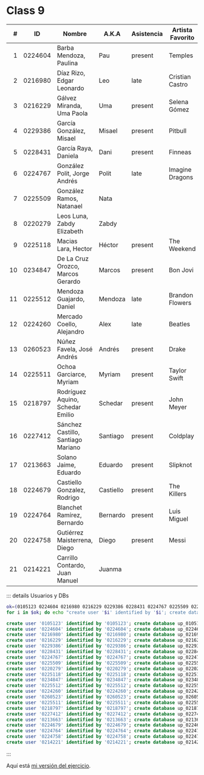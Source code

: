 Class 9
=======

|  # | ID      | Nombre                             | A.K.A     | Asistencia | Artista Favorito |
|---:|---------|------------------------------------|-----------|------------|------------------|
|  1 | 0224604 | Barba Mendoza, Paulina             | Pau       | present    | Temples          |
|  2 | 0216980 | Díaz Rizo, Edgar Leonardo          | Leo       | late       | Cristian Castro  |
|  3 | 0216229 | Gálvez Miranda, Uma Paola          | Uma       | present    | Selena Gómez     |
|  4 | 0229386 | García González, Misael            | Misael    | present    | Pitbull          |
|  5 | 0228431 | García Raya, Daniela               | Dani      | present    | Finneas          |
|  6 | 0224767 | González Polit, Jorge Andrés       | Polit     | late       | Imagine Dragons  |
|  7 | 0225509 | González Ramos, Natanael           | Nata      |            |                  |
|  8 | 0220279 | Leos Luna, Zabdy Elizabeth         | Zabdy     |            |                  |
|  9 | 0225118 | Macias Lara, Hector                | Héctor    | present    | The Weekend      |
| 10 | 0234847 | De La Cruz Orozco, Marcos Gerardo  | Marcos    | present    | Bon Jovi         |
| 11 | 0225512 | Mendoza Guajardo, Daniel           | Mendoza   | late       | Brandon Flowers  |
| 12 | 0224260 | Mercado Coello, Alejandro          | Alex      | late       | Beatles          |
| 13 | 0260523 | Núñez Favela, José Andrés          | Andrés    | present    | Drake            |
| 14 | 0225511 | Ochoa Garciarce, Myriam            | Myriam    | present    | Taylor Swift     |
| 15 | 0218797 | Rodríguez Aquino, Schedar Emilio   | Schedar   | present    | John Meyer       |
| 16 | 0227412 | Sánchez Castillo, Santiago Mariano | Santiago  | present    | Coldplay         |
| 17 | 0213663 | Solano Jaime, Eduardo              | Eduardo   | present    | Slipknot         |
| 18 | 0224679 | Castiello Gonzalez, Rodrigo        | Castiello | present    | The Killers      |
| 19 | 0224764 | Blanchet Ramírez, Bernardo         | Bernardo  | present    | Luis Miguel      |
| 20 | 0224758 | Gutiérrez Maisterrena, Diego       | Diego     | present    | Messi            |
| 21 | 0214221 | Carrillo Contardo, Juan Manuel     | Juanma    |            |                  |

::: details Usuarios y DBs
```bash
ok=(0105123 0224604 0216980 0216229 0229386 0228431 0224767 0225509 0220279 0225118 0234847 0225512 0224260 0260523 0225511 0218797 0227412 0213663 0224679 0224764 0224758 0214221)
for i in $ok; do echo "create user '$i' identified by '$i'; create database up_$i; grant all on up_$i.* to '$i'@'%';"; done
```

```sql
create user '0105123' identified by '0105123'; create database up_0105123; grant all on up_0105123.* to '0105123'@'%';
create user '0224604' identified by '0224604'; create database up_0224604; grant all on up_0224604.* to '0224604'@'%';
create user '0216980' identified by '0216980'; create database up_0216980; grant all on up_0216980.* to '0216980'@'%';
create user '0216229' identified by '0216229'; create database up_0216229; grant all on up_0216229.* to '0216229'@'%';
create user '0229386' identified by '0229386'; create database up_0229386; grant all on up_0229386.* to '0229386'@'%';
create user '0228431' identified by '0228431'; create database up_0228431; grant all on up_0228431.* to '0228431'@'%';
create user '0224767' identified by '0224767'; create database up_0224767; grant all on up_0224767.* to '0224767'@'%';
create user '0225509' identified by '0225509'; create database up_0225509; grant all on up_0225509.* to '0225509'@'%';
create user '0220279' identified by '0220279'; create database up_0220279; grant all on up_0220279.* to '0220279'@'%';
create user '0225118' identified by '0225118'; create database up_0225118; grant all on up_0225118.* to '0225118'@'%';
create user '0234847' identified by '0234847'; create database up_0234847; grant all on up_0234847.* to '0234847'@'%';
create user '0225512' identified by '0225512'; create database up_0225512; grant all on up_0225512.* to '0225512'@'%';
create user '0224260' identified by '0224260'; create database up_0224260; grant all on up_0224260.* to '0224260'@'%';
create user '0260523' identified by '0260523'; create database up_0260523; grant all on up_0260523.* to '0260523'@'%';
create user '0225511' identified by '0225511'; create database up_0225511; grant all on up_0225511.* to '0225511'@'%';
create user '0218797' identified by '0218797'; create database up_0218797; grant all on up_0218797.* to '0218797'@'%';
create user '0227412' identified by '0227412'; create database up_0227412; grant all on up_0227412.* to '0227412'@'%';
create user '0213663' identified by '0213663'; create database up_0213663; grant all on up_0213663.* to '0213663'@'%';
create user '0224679' identified by '0224679'; create database up_0224679; grant all on up_0224679.* to '0224679'@'%';
create user '0224764' identified by '0224764'; create database up_0224764; grant all on up_0224764.* to '0224764'@'%';
create user '0224758' identified by '0224758'; create database up_0224758; grant all on up_0224758.* to '0224758'@'%';
create user '0214221' identified by '0214221'; create database up_0214221; grant all on up_0214221.* to '0214221'@'%';
```
:::

Aquí está [mi versión del ejercicio](school_database.md).
